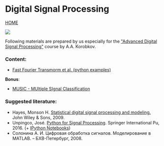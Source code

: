 # Digital Signal Processing
[HOME](https://github.com/kirlf/CSP/blob/master/README.md)

![](https://cdn.mikroe.com/knowlegebase/uploads/2016/03/08175910/dsp-enabled-group-1600x600.jpg)

Following materials are prepared by us especially for the ["Advanced Digital Signal Processing"](http://e.kai.ru/%D0%B3%D0%B5%D1%80%D0%BC%D0%B0%D0%BD%D0%BE-%D1%80%D0%BE%D1%81%D1%81%D0%B8%D0%B9%D1%81%D0%BA%D0%B8%D0%B9-%D0%B8%D0%BD%D1%81%D1%82%D0%B8%D1%82%D1%83%D1%82-%D0%BD%D0%BE%D0%B2%D1%8B%D1%85-%D1%82%D0%B5/) course by A.A. Korobkov.

### Content:
  * [Fast Fourier Transmorm et al. (python examples)](https://github.com/kirlf/CSP/blob/master/Different/DSP/FFT.md)
  
**Bonus**:

  * [MUSIC - MUltiple SIgnal Classification](https://habr.com/ru/post/446674/)
  
### Suggested literature:
  * Hayes, Monson H. [Statistical digital signal processing and modeling.](https://www.mathworks.com/matlabcentral/fileexchange/2183-statistical-digital-signal-processing-and-modeling?s_tid=prof_contriblnk) John Wiley & Sons, 2009.
  * Unpingco, José. [Python for Signal Processing](https://electrovolt.ir/wp-content/uploads/2017/07/Python_For_Signal_Processing_ElectroVolt.ir_.pdf). Springer International Pu, 2016. (+ [IPython Notebooks](https://github.com/unpingco/Python-for-Signal-Processing))
  * Солонина А. И. Цифровая обработка сигналов. Моделирование в MATLAB. – БХВ-Петербург, 2008.
